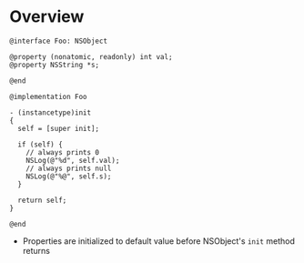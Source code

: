 # Overview

```objc
@interface Foo: NSObject

@property (nonatomic, readonly) int val;
@property NSString *s;

@end

@implementation Foo

- (instancetype)init
{
  self = [super init];

  if (self) {
    // always prints 0
    NSLog(@"%d", self.val);
    // always prints null
    NSLog(@"%@", self.s);
  }

  return self;
}

@end

```

- Properties are initialized to default value before NSObject's `init` method
  returns
